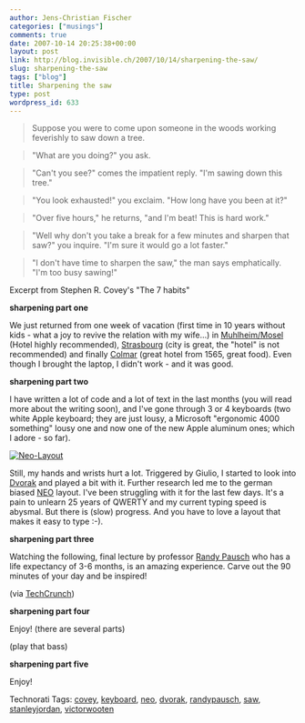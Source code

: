 ```yaml
---
author: Jens-Christian Fischer
categories: ["musings"]
comments: true
date: 2007-10-14 20:25:38+00:00
layout: post
link: http://blog.invisible.ch/2007/10/14/sharpening-the-saw/
slug: sharpening-the-saw
tags: ["blog"]
title: Sharpening the saw
type: post
wordpress_id: 633
---
```


> Suppose you were to come upon someone in the woods working feverishly to saw down a tree.

> "What are you doing?" you ask.

> "Can't you see?" comes the impatient reply. "I'm sawing down this tree."

> "You look exhausted!" you exclaim. "How long have you been at it?"

> "Over five hours," he returns, "and I'm beat! This is hard work."

> "Well why don't you take a break for a few minutes and sharpen that saw?" you inquire.  "I'm sure it would go a lot faster."

> "I don't have time to sharpen the saw," the man says emphatically. "I'm too busy sawing!"

Excerpt from Stephen R. Covey's "The 7 habits"

**sharpening part one**

We just returned from one week of vacation (first time in 10 years without kids - what a joy to revive the relation with my wife...) in [Muhlheim/Mosel][3] (Hotel highly recommended), [Strasbourg][4] (city is great, the "hotel" is not recommended) and finally [Colmar][5] (great hotel from 1565, great food). Even though I brought the laptop, I didn't work - and it was good.


**sharpening part two**

I have written a lot of code and a lot of text in the last months (you will read more about the writing soon), and I've gone through 3 or 4  keyboards (two white Apple keyboard; they are just lousy, a Microsoft "ergonomic 4000 something" lousy one and now one of the new Apple aluminum ones; which I adore - so far). 


[![Neo-Layout](/wp-content/NEO-Layout-tm.jpg)](/wp-content/NEO-Layout.gif)

Still, my hands and wrists hurt a lot. Triggered by Giulio, I started to look into [Dvorak][6] and played a bit with it. Further research led me to the german biased [NEO][7] layout. I've been struggling with it for the last few days. It's a pain to unlearn 25 years of QWERTY and my current typing speed is abysmal. But there is (slow) progress. And you have to love a layout that makes it easy to type :-). 

**sharpening part three**

Watching the following, final lecture by professor [Randy Pausch][8] who has a life expectancy of 3-6 months, is an amazing experience. Carve out the 90 minutes of your day and be inspired!
 


(via [TechCrunch][2])

**sharpening part four**

Enjoy! (there are several parts)



(play that bass)

**sharpening part five**

Enjoy!



[1]: http://pebbles.schattenlauf.de/layout.php
[2]: http://www.techcrunch.com/2007/09/30/randy-pausch-really-achieving-your-childhood-dreams/
[3]: http://www.weinromantikhotel.com/
[4]: http://maps.google.com/maps?client=opera&rls=en&sourceid=opera&ie=UTF-8&oe=utf-8&um=1&q=cap+europe&near=Stra%C3%9Fburg,+France&fb=1&view=text&latlng=48591139,7753232,7137051045379704412
[5]: http://www.hotel-le-marechal.com/
[6]: http://en.wikipedia.org/wiki/Dvorak_Simplified_Keyboard
[7]: http://de.wikipedia.org/wiki/NEO-Tastaturlayout
[8]: http://www.cs.cmu.edu/~pausch/news/index.html




Technorati Tags: [covey](http://www.technorati.com/tag/covey), [keyboard](http://www.technorati.com/tag/keyboard), [neo](http://www.technorati.com/tag/neo), [dvorak](http://www.technorati.com/tag/dvorak), [randypausch](http://www.technorati.com/tag/randypausch), [saw](http://www.technorati.com/tag/saw), [stanleyjordan](http://www.technorati.com/tag/stanleyjordan), [victorwooten](http://www.technorati.com/tag/victorwooten)
